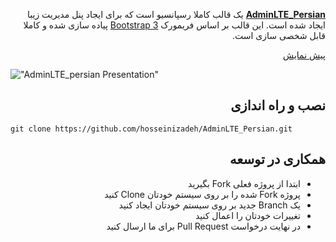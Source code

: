 <p dir="rtl"><strong><a href="https://github.com/hosseinizadeh/AdminLTE_Persian/">AdminLTE_Persian</a></strong> یک قالب کاملا رسپانسیو است که برای ایجاد پنل مدیریت زیبا ایجاد شده است. این قالب بر اساس فریمورک <a href="https://getbootstrap.com">Bootstrap 3</a> پیاده سازی شده و کاملا قابل شخصی سازی است.</p>

<p dir="rtl"><a href="http://hosseinizadeh.ir/adminlte">پیش نمایش</a></p>


!["AdminLTE_persian Presentation"](http://hosseinizadeh.ir/blog/wp-content/uploads/2017/07/Screen-Shot-%DB%B1%DB%B3%DB%B9%DB%B6-%DB%B0%DB%B5-%DB%B0%DB%B3-at-%DB%B1%DB%B7.%DB%B5%DB%B1.%DB%B2%DB%B7.jpg "AdminLTE_persian Presentation")

<h2 dir="rtl">نصب و راه اندازی</h2>

```
git clone https://github.com/hosseinizadeh/AdminLTE_Persian.git
```

<h2 dir="rtl">همکاری در توسعه</h2>

<ul dir="rtl">
  <li>ابتدا از پروژه فعلی Fork بگیرید</li>
  <li>پروژه Fork شده را بر روی سیستم خودتان Clone کنید</li>
  <li>یک Branch جدید بر روی سیستم خودتان ایجاد کنید</li>
  <li>تغییرات خودتان را اعمال کنید</li>
  <li>در نهایت درخواست Pull Request برای ما ارسال کنید</li>
</ul>
